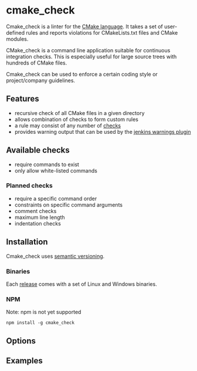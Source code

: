 # cmake_check
Cmake_check is a linter for the [CMake language](https://cmake.org). It takes a set of user-defined 
rules and reports violations for CMakeLists.txt files and CMake modules.

CMake_check is a command line application suitable for continuous integration checks. This is 
especially useful for large source trees with hundreds of CMake files.

Cmake_check can be used to enforce a certain coding style or project/company guidelines. 

## Features
- recursive check of all CMake files in a given directory
- allows combination of checks to form custom rules
- a rule may consist of any number of [checks](doc/Checks.md)
- provides warning output that can be used by the 
  [jenkins warnings plugin](https://wiki.jenkins.io/display/JENKINS/Warnings+Plugin)

## Available checks
- require commands to exist
- only allow white-listed commands

### Planned checks
- require a specific command order
- constraints on specific command arguments
- comment checks
- maximum line length
- indentation checks

## Installation
Cmake_check uses [semantic versioning](https://semver.org/).

### Binaries
Each [release](https://github.com/DaelDe/cmake_check/releases) comes with a set 
of Linux and Windows binaries.

### NPM
Note: npm is not yet supported

`npm install -g cmake_check`

## Options

## Examples